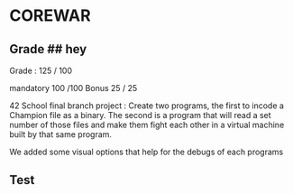 # COREWAR

## Grade ## hey

Grade :		125 / 100

mandatory 100 /100
Bonus 25 / 25

42 School final branch project :
Create two programs, the first to incode a Champion file as a binary. The second is a program that will read a set number
of those files and make them fight each other in a virtual machine built by that same program.

We added some visual options that help for the debugs of each programs

## Test
